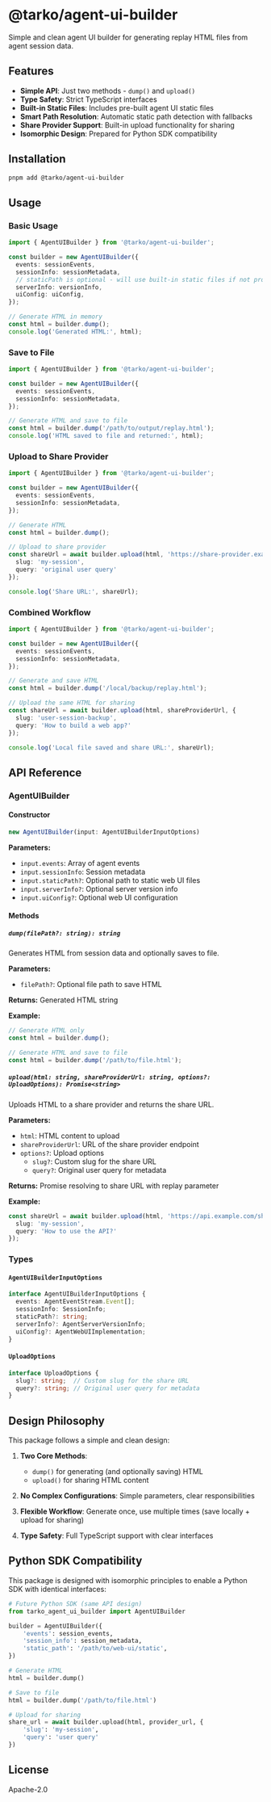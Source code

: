 # @tarko/agent-ui-builder

Simple and clean agent UI builder for generating replay HTML files from agent session data.

## Features

- **Simple API**: Just two methods - `dump()` and `upload()`
- **Type Safety**: Strict TypeScript interfaces
- **Built-in Static Files**: Includes pre-built agent UI static files
- **Smart Path Resolution**: Automatic static path detection with fallbacks
- **Share Provider Support**: Built-in upload functionality for sharing
- **Isomorphic Design**: Prepared for Python SDK compatibility

## Installation

```bash
pnpm add @tarko/agent-ui-builder
```

## Usage

### Basic Usage

```typescript
import { AgentUIBuilder } from '@tarko/agent-ui-builder';

const builder = new AgentUIBuilder({
  events: sessionEvents,
  sessionInfo: sessionMetadata,
  // staticPath is optional - will use built-in static files if not provided
  serverInfo: versionInfo,
  uiConfig: uiConfig,
});

// Generate HTML in memory
const html = builder.dump();
console.log('Generated HTML:', html);
```

### Save to File

```typescript
import { AgentUIBuilder } from '@tarko/agent-ui-builder';

const builder = new AgentUIBuilder({
  events: sessionEvents,
  sessionInfo: sessionMetadata,
});

// Generate HTML and save to file
const html = builder.dump('/path/to/output/replay.html');
console.log('HTML saved to file and returned:', html);
```

### Upload to Share Provider

```typescript
import { AgentUIBuilder } from '@tarko/agent-ui-builder';

const builder = new AgentUIBuilder({
  events: sessionEvents,
  sessionInfo: sessionMetadata,
});

// Generate HTML
const html = builder.dump();

// Upload to share provider
const shareUrl = await builder.upload(html, 'https://share-provider.example.com/upload', {
  slug: 'my-session',
  query: 'original user query'
});

console.log('Share URL:', shareUrl);
```

### Combined Workflow

```typescript
import { AgentUIBuilder } from '@tarko/agent-ui-builder';

const builder = new AgentUIBuilder({
  events: sessionEvents,
  sessionInfo: sessionMetadata,
});

// Generate and save HTML
const html = builder.dump('/local/backup/replay.html');

// Upload the same HTML for sharing
const shareUrl = await builder.upload(html, shareProviderUrl, {
  slug: 'user-session-backup',
  query: 'How to build a web app?'
});

console.log('Local file saved and share URL:', shareUrl);
```

## API Reference

### AgentUIBuilder

#### Constructor

```typescript
new AgentUIBuilder(input: AgentUIBuilderInputOptions)
```

**Parameters:**
- `input.events`: Array of agent events
- `input.sessionInfo`: Session metadata
- `input.staticPath?`: Optional path to static web UI files
- `input.serverInfo?`: Optional server version info
- `input.uiConfig?`: Optional web UI configuration

#### Methods

##### `dump(filePath?: string): string`

Generates HTML from session data and optionally saves to file.

**Parameters:**
- `filePath?`: Optional file path to save HTML

**Returns:** Generated HTML string

**Example:**
```typescript
// Generate HTML only
const html = builder.dump();

// Generate HTML and save to file
const html = builder.dump('/path/to/file.html');
```

##### `upload(html: string, shareProviderUrl: string, options?: UploadOptions): Promise<string>`

Uploads HTML to a share provider and returns the share URL.

**Parameters:**
- `html`: HTML content to upload
- `shareProviderUrl`: URL of the share provider endpoint
- `options?`: Upload options
  - `slug?`: Custom slug for the share URL
  - `query?`: Original user query for metadata

**Returns:** Promise resolving to share URL with replay parameter

**Example:**
```typescript
const shareUrl = await builder.upload(html, 'https://api.example.com/share', {
  slug: 'my-session',
  query: 'How to use the API?'
});
```

### Types

#### `AgentUIBuilderInputOptions`

```typescript
interface AgentUIBuilderInputOptions {
  events: AgentEventStream.Event[];
  sessionInfo: SessionInfo;
  staticPath?: string;
  serverInfo?: AgentServerVersionInfo;
  uiConfig?: AgentWebUIImplementation;
}
```

#### `UploadOptions`

```typescript
interface UploadOptions {
  slug?: string;  // Custom slug for the share URL
  query?: string; // Original user query for metadata
}
```

## Design Philosophy

This package follows a simple and clean design:

1. **Two Core Methods**: 
   - `dump()` for generating (and optionally saving) HTML
   - `upload()` for sharing HTML content

2. **No Complex Configurations**: Simple parameters, clear responsibilities

3. **Flexible Workflow**: Generate once, use multiple times (save locally + upload for sharing)

4. **Type Safety**: Full TypeScript support with clear interfaces

## Python SDK Compatibility

This package is designed with isomorphic principles to enable a Python SDK with identical interfaces:

```python
# Future Python SDK (same API design)
from tarko_agent_ui_builder import AgentUIBuilder

builder = AgentUIBuilder({
    'events': session_events,
    'session_info': session_metadata,
    'static_path': '/path/to/web-ui/static',
})

# Generate HTML
html = builder.dump()

# Save to file
html = builder.dump('/path/to/file.html')

# Upload for sharing
share_url = await builder.upload(html, provider_url, {
    'slug': 'my-session',
    'query': 'user query'
})
```

## License

Apache-2.0
